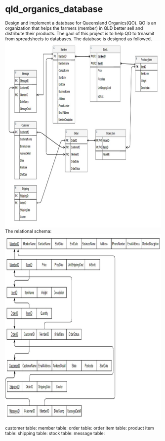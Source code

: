 # qld_organics_database
Design and implement a database for Queensland Organics(QO).
QO is an organization that helps the farmers (member) in QLD better sell and distribute their products.
The gaol of this project is to help QO to trnasmit from spreadsheets to databases.
The database is designed as followed.
<img src="images/erd.jpg" width="600" height="600">
The relational schema:
<img src="images/schema.jpg" width="600" height="600">

customer table:
member table:
order table:
order item table:
product item table:
shipping table:
stock table:
message table:
